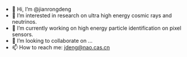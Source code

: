 - 👋 Hi, I’m @jianrongdeng
- 👀 I’m interested in research on ultra high energy cosmic rays and neutrinos.
- 🌱 I’m currently working on high energy particle identification on pixel sensors. 
- 💞️ I’m looking to collaborate on ...
- 📫 How to reach me: jdeng@nao.cas.cn

<!---
jianrongdeng/jianrongdeng is a ✨ special ✨ repository because its `README.md` (this file) appears on your GitHub profile.
You can click the Preview link to take a look at your changes.
--->
